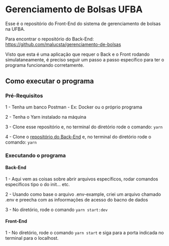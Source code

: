 # Gerenciamento de Bolsas UFBA

Esse é o repositório do Front-End do sistema de gerenciamento de bolsas na UFBA.

Para encontrar o repositório do Back-End: https://github.com/malucsta/gerenciamento-de-bolsas


Visto que esta é uma aplicação que requer o Back e o Front rodando simulataneamente, é preciso seguir um passo a passo específico para ter o programa funcionando corretamente.

## Como executar o programa

### Pré-Requisitos
1 - Tenha um banco Postman - Ex: Docker ou o próprio programa

2 - Tenha o Yarn instalado na máquina

3 - Clone esse repositório e, no terminal do diretório rode o comando: ```yarn```

4 - Clone o [repositório do Back-End](https://github.com/malucsta/gerenciamento-de-bolsas) e, no terminal do diretório rode o comando: ```yarn```

### Executando o programa

#### Back-End
1 - Aqui vem as coisas sobre abrir arquivos específicos, rodar comandos específicos tipo o do init... etc.

2 - Usando como base o arquivo .env-example, criei um arquivo chamado .env e preecha com as infoormações de acesso do bacno de dados

3 - No diretório, rode o comando ```yarn start:dev```

#### Front-End
1 - No diretório, rode o comando ```yarn start``` e siga para a porta indicada no terminal para o localhost.
